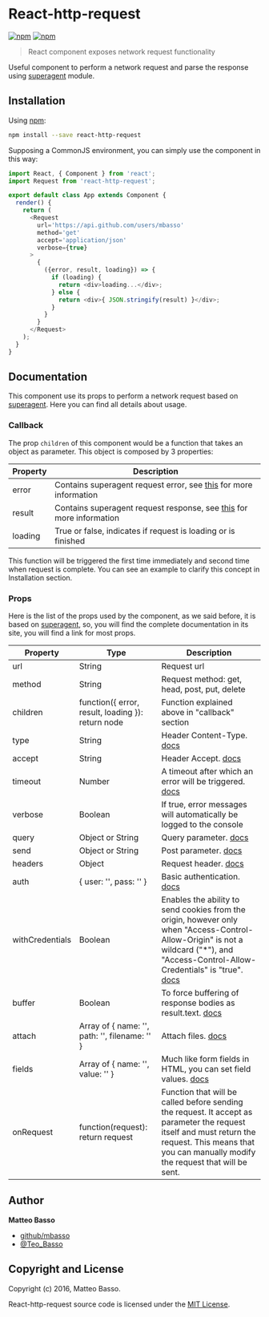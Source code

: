 # React-http-request

[![npm](https://img.shields.io/npm/v/react-http-request.svg)](https://www.npmjs.com/package/react-http-request)
[![npm](https://img.shields.io/npm/l/react-http-request.svg)](https://github.com/mbasso/react-http-request/blob/master/LICENSE.md)

> React component exposes network request functionality

Useful component to perform a network request and parse the response using [superagent](https://github.com/visionmedia/superagent) module.

## Installation

Using [npm](https://www.npmjs.com/package/react-http-request):

```bash
npm install --save react-http-request
```

Supposing a CommonJS environment, you can simply use the component in this way:

```javascript
import React, { Component } from 'react';
import Request from 'react-http-request';

export default class App extends Component {
  render() {
    return (
      <Request
        url='https://api.github.com/users/mbasso'
        method='get'
        accept='application/json'
        verbose={true}
      >
        {
          ({error, result, loading}) => {
            if (loading) {
              return <div>loading...</div>;
            } else {
              return <div>{ JSON.stringify(result) }</div>;
            }
          }
        }
      </Request>
    );
  }
}

```

## Documentation

This component use its props to perform a network request based on [superagent](https://github.com/visionmedia/superagent). Here you can find all details about usage.

### Callback

The prop ```children``` of this component would be a function that takes an object as parameter. This object is composed by 3 properties:

|Property   |Description   |
|---|---|
|error   |Contains superagent request error, see [this](http://visionmedia.github.io/superagent/#error-handling) for more information   |
|result   |Contains superagent request response, see [this](http://visionmedia.github.io/superagent/#response-properties) for more information   |
|loading   |True or false, indicates if request is loading or is finished    |

This function will be triggered the first time immediately and second time when request is complete. You can see an example to clarify this concept in Installation section.

### Props

Here is the list of the props used by the component, as we said before, it is based on [superagent](https://github.com/visionmedia/superagent), so, you will find the complete documentation in its site, you will find a link for most props.

|Property   |Type   |Description   |
|---|---|---|
|url   |String    |Request url    |
|method   |String    |Request method: get, head, post, put, delete     |
|children   |function({ error, result, loading }): return node    |Function explained above in "callback" section    |
|type   |String    |Header Content-Type. [docs](http://visionmedia.github.io/superagent/#setting-the-content-type)    |
|accept   |String    |Header Accept. [docs](http://visionmedia.github.io/superagent/#setting-accept)    |
|timeout   |Number    |A timeout after which an error will be triggered. [docs](http://visionmedia.github.io/superagent/#request-timeouts)    |
|verbose   |Boolean    |If true, error messages will automatically be logged to the console    |
|query   |Object or String    |Query parameter. [docs](http://visionmedia.github.io/superagent/#query-strings)    |
|send   |Object or String    |Post parameter. [docs](http://visionmedia.github.io/superagent/#post-/-put-requests)    |
|headers   |Object    |Request header. [docs](http://visionmedia.github.io/superagent/#setting-header-fields)    |
|auth   |{ user: '', pass: '' }    |Basic authentication. [docs](http://visionmedia.github.io/superagent/#basic-authentication)    |
|withCredentials   |Boolean    |Enables the ability to send cookies from the origin, however only when "Access-Control-Allow-Origin" is not a wildcard ("*"), and "Access-Control-Allow-Credentials" is "true". [docs](http://visionmedia.github.io/superagent/#cors)    |
|buffer   |Boolean    |To force buffering of response bodies as result.text. [docs](http://visionmedia.github.io/superagent/#buffering-responses)    |
|attach   |Array of { name: '', path: '', filename: '' }    |Attach files. [docs](http://visionmedia.github.io/superagent/#multipart-requests)    |
|fields   |Array of { name: '', value: '' }    |Much like form fields in HTML, you can set field values. [docs](http://visionmedia.github.io/superagent/#multipart-requests)    |
|onRequest   |function(request): return request   |Function that will be called before sending the request. It accept as parameter the request itself and must return the request. This means that you can manually modify the request that will be sent.     |


## Author
**Matteo Basso**
- [github/mbasso](https://github.com/mbasso)
- [@Teo_Basso](https://twitter.com/Teo_Basso)

## Copyright and License
Copyright (c) 2016, Matteo Basso.

React-http-request source code is licensed under the [MIT License](https://github.com/mbasso/react-http-request/blob/master/LICENSE.md).
